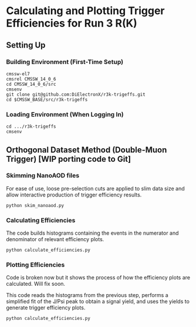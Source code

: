 # Calculating and Plotting Trigger Efficiencies for Run 3 R(K)

## Setting Up

### Building Environment (First-Time Setup)
```
cmssw-el7
cmsrel CMSSW_14_0_6
cd CMSSW_14_0_6/src
cmsenv
git clone git@github.com:DiElectronX/r3k-trigeffs.git
cd $CMSSW_BASE/src/r3k-trigeffs
```

### Loading Environment (When Logging In)
```
cd .../r3k-trigeffs
cmsenv
```

## Orthogonal Dataset Method (Double-Muon Trigger) [WIP porting code to Git]

### Skimming NanoAOD files

For ease of use, loose pre-selection cuts are applied to slim data size and allow interactive production of trigger efficiency results.

```
python skim_nanoaod.py
```

### Calculating Efficiencies

The code builds histograms containing the events in the numerator and denominator of relevant efficiency plots.

```
python calculate_efficiencies.py
```

### Plotting Efficiencies

Code is broken now but it shows the process of how the efficiency plots are calculated. Will fix soon.


This code reads the histograms from the previous step, performs a simplified fit of the J/Psi peak to obtain a signal yield, and uses the yields to generate trigger efficiency plots.

```
python calculate_efficiencies.py
```



